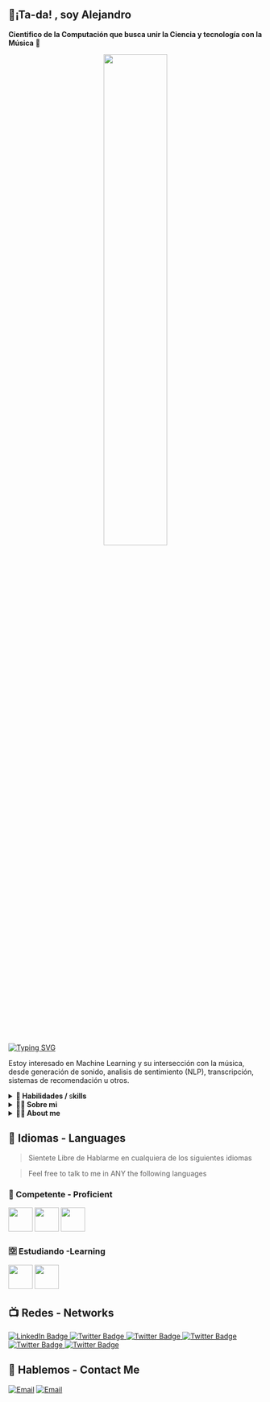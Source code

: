 

## 🎻¡Ta-da! , soy Alejandro 
**Cientifico de la Computación que busca unir la Ciencia y tecnología con  la Música** 🎵 

<p align="center">
<img width=50% src="/home/asperjasp/asperjasp/Personal/asperjasp/images/Foto_Profesional_Squared copy.jpg" class="centered"/>
</p>

[![Typing SVG](https://readme-typing-svg.demolab.com?font=Fira+Code&pause=1000&color=376DE6&width=435&lines=+Machine+Learning+and+Data+Scientist+;%F0%9F%8E%BBTech+Musician+and+Language+Learner+%F0%9F%8F%AF;%F0%9F%A4%96Gen+AI+Researcher+%F0%9F%A5%BC)](https://git.io/typing-svg)

Estoy interesado en Machine Learning y su intersección con la música, desde generación de sonido, analisis de sentimiento (NLP), transcripción, sistemas de recomendación u otros.



<!-- Using a direct GitHub repository URL format that works reliably -->



<!-- My Research -->


<!-- Top Proyects I've Done-->


<!-- The s <3 -->

<details>
<summary> <b> 💫 Habilidades /  </b>s<b>kills </b>
</summary>
<br>
<b> Ⓜ️ Lenguages Programación - Programming and Markup Languages </b>

[![My Skills](https://skillicons.dev/icons?i=py,cpp,js,latex,linux,html,css,vim,bash,md&perline=5)](https://skillicons.dev)

<br>

<b> 📚 Librerias - Frameworks and Libraries </b>


[![My Skills](https://skillicons.dev/icons?i=pytorch,tensorflow,&perline=6)](https://skillicons.dev)

<br>

<b> 🗄️ Bases de datos & Nube - Databases & Cloud  ☁️  </b>


<!-- Nube es muy bonito sustantivo o.O, y la o me recuerda a la composición matemática, so pro. -->

[![My Skills](https://skillicons.dev/icons?i=gcp,mysql,docker,kubernetes,notion&perline=6)](https://skillicons.dev)


<b> ⚒️ Herramientas - Tools  </b>

[![My Skills](https://skillicons.dev/icons?i=git,github,ubuntu&perline=6)](https://skillicons.dev)

</details>



<details>
<summary>
<b> 🧑‍🔬 Sobre mi </b>
 </summary> 

<br>

<img src="https://hatscripts.github.io/circle-flags/flags/co.svg" width="48">

Soy un Colombiano que termino disfrutando la Ciencia ( Computación y matemática ), la música, enseñarle a los demas y por supuesto aprender nuevos idiomas, lo cual desarrolle a punta de anime,música y también anki, trabajo duro y excelentes tutores. 🫡

</details>


<details>
<summary>
<b> 🧑‍🔬 About me </b>
 </summary> 

<br>

<img src="https://hatscripts.github.io/circle-flags/flags/co.svg" width="48">

I am a Colombian that happened to enjoy Science, Music, Teaching and of course Language Learning and skilled up trough anime, music and obviously anki ,hard work and excelent mentors. 🫡

</details>


## 🏯 Idiomas - Languages


> Sientete Libre de Hablarme en cualquiera de los siguientes idiomas

 
>  Feel free to talk to me in ANY the following languages 



### 💯 Competente - Proficient
<!-- Spanish -->
<span style="display: inline-block;">
  <img src="https://hatscripts.github.io/circle-flags/flags/es.svg" width="48"> 
<!-- English -->
  <img src="https://hatscripts.github.io/circle-flags/flags/us.svg" width="48">
<!-- Japanese -->
  <img src="https://hatscripts.github.io/circle-flags/flags/jp.svg" width="48">
</span>

### 🈳 Estudiando  -Learning
<span style="display: inline.block;">
<!-- Chinese -->
<img src="https://hatscripts.github.io/circle-flags/flags/cn.svg" width="48">
<!-- Korean -->
<img src="https://hatscripts.github.io/circle-flags/flags/kr.svg" width="48">
</span>

<!-- My Latest Research -->

## 📺  Redes - Networks 

<div id="badges">
<!-- LinkedIn-->
  <a href="https://www.linkedin.com/in/alejandrosanchezpoveda/">
    <img src="https://img.shields.io/badge/LinkedIn-black?style=for-the-badge&logo=logmein&logoColor=white" alt="LinkedIn Badge"/>
  </a>
<!-- Upwork -->
<a href="https://www.upwork.com/freelancers/~0168152e9c1463bba6?mp_source=share">
    <img src="https://img.shields.io/badge/Upwork-black?style=for-the-badge&logo=Upwork&logoColor=white" alt="Twitter Badge"/>
  </a>
<!-- Youtube Channel -->
  <!-- <a href=" https://www.youtube.com/channel/UCI5h3tbo4s7VE-VuMMYptYw">
    <img src="https://img.shields.io/badge/YouTube-black?style=for-the-badge&logo=youtube&logoColor=white" alt="Youtube Badge"/>
  </a> -->
<!-- Twitter / X-->
  <a href="https://x.com/Asperjasp/">
    <img src="https://img.shields.io/badge/Twitter/X-black?style=for-the-badge&logo=x&logoColor=white" alt="Twitter Badge"/>
  </a>

<!-- Stack Overflow -->
  <a href="https://stackoverflow.com/users/25897942/alejandro-sanchez-poveda">
    <img src="https://img.shields.io/badge/StackOverflow-black?style=for-the-badge&logo=Stackoverflow&logoColor=white" alt="Twitter Badge"/>
  </a>
<!-- Instagram -->
  <a href="https://www.instagram.com/alejosanchezpoveda/">
    <img src="https://img.shields.io/badge/instagram-black?style=for-the-badge&logo=instagram&logoColor=white" alt="Twitter Badge"/>
  </a>
<!--  Facebook  -->
  <a href="https://www.facebook.com/alejandro.sanchezp.710/">
    <img src="https://img.shields.io/badge/Facebook-black?style=for-the-badge&logo=facebook&logoColor=white" alt="Twitter Badge"/>
  </a>

</div>

## 📧  Hablemos - Contact Me

[![Email](https://img.shields.io/badge/alesanchezpov@gmail.com-email_personal-005F6B?style=for-the-badge&logo=gmail&logoColor=white&labelColor=101010)](mailto:alesanchezpov@gmail.com)
[![Email](https://img.shields.io/badge/asanchezpo@unal.edu.co-email_acádemico-002147?style=for-the-badge&logo=gmail&logoColor=white&labelColor=101010)](mailto:braismoure@mouredev.com)
